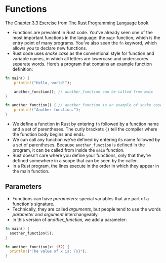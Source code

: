 # Functions
The [Chapter 3.3 Exercise](https://doc.rust-lang.org/book/ch03-03-how-functions-work.html) from [The Rust Programming Language book](https://doc.rust-lang.org/book/).

- Functions are prevalent in Rust code. You’ve already seen one of the most important functions in the language: the `main` function, which is the entry point of many programs. You’ve also seen the `fn` keyword, which allows you to declare new functions.
- Rust code uses _snake case_ as the conventional style for function and variable names, in which all letters are lowercase and underscores separate words. Here’s a program that contains an example function definition:

```rust
fn main() {
    println!("Hello, world!");

    another_function(); // another_function can be called from main
}

fn another_function() { // another_function is an example of snake case
    println!("Another function.");
}
```
- We define a function in Rust by entering `fn` followed by a function name and a set of parentheses. The curly brackets `{}` tell the compiler where the function body begins and ends.
- We can call any function we’ve defined by entering its name followed by a set of parentheses. Because `another_function` is defined in the program, it can be called from inside the `main` function. 
- Rust doesn’t care where you define your functions, only that they’re defined somewhere in a scope that can be seen by the caller.
- In a Rust program, the lines execute in the order in which they appear in the main function.

## Parameters
- Functions can have _parameters_: special variables that are part of a function's signature.
- Technically, they are called _arguments_, but people tend to use the words _parameter_ and _argument_ interchangeably.
- In this version of *another_function*, we add a parameter:

```rust
fn main() {
  another_function(5);
}

fn another_function(x: i32) {
  println!("The value of x is: {x}");
}
```